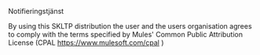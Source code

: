 Notifieringstjänst

By using this SKLTP distribution the user and the users organisation agrees to comply with the terms specified by Mules' Common Public Attribution License (CPAL https://www.mulesoft.com/cpal )
